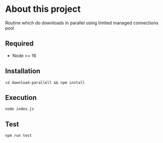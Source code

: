 # About this project
Routine which do downloads in parallel using limited managed connections pool

## Required
- Node >= 16

## Installation
``` cd download-parallell && npm install ```

## Execution
``` node index.js ```

## Test
``` npm run test ```